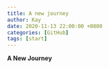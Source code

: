 ```yaml
---
title: A new journey
author: Kay
date: 2020-11-13 22:00:00 +0800
categories: [GitHub]
tags: [start]
---
```


**A New Journey**

